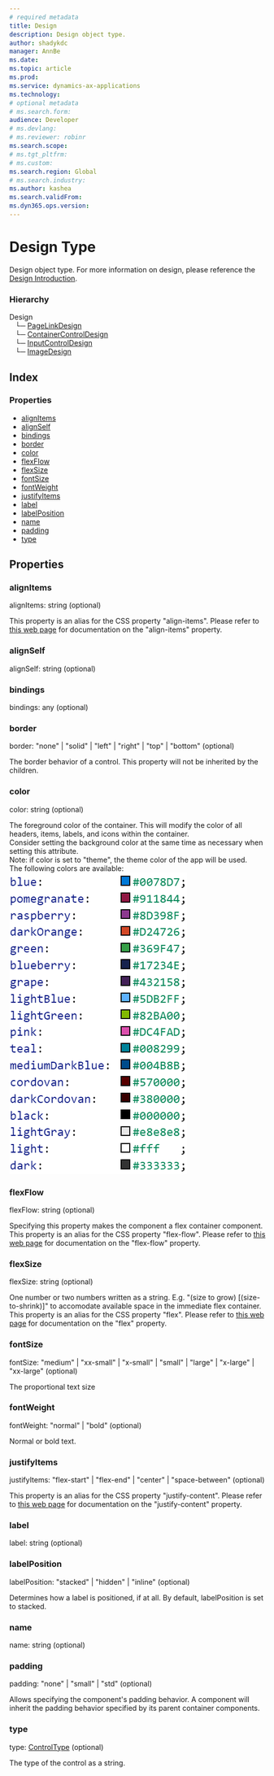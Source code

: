 ```yaml
---
# required metadata
title: Design
description: Design object type.
author: shadykdc
manager: AnnBe
ms.date: 
ms.topic: article
ms.prod: 
ms.service: dynamics-ax-applications
ms.technology: 
# optional metadata
# ms.search.form:
audience: Developer
# ms.devlang: 
# ms.reviewer: robinr
ms.search.scope: 
# ms.tgt_pltfrm: 
# ms.custom:
ms.search.region: Global
# ms.search.industry: 
ms.author: kashea
ms.search.validFrom:
ms.dyn365.ops.version:
---
```


# Design Type
Design object type.
For more information on design, please reference the [Design Introduction](../../scenarios/design-overview.md).

### Hierarchy

Design <br>&nbsp;&nbsp;&nbsp;└─ [PageLinkDesign](view-model-control-pagelink-ipagelink-ipagelinkdesign.md) <br>&nbsp;&nbsp;&nbsp;└─ [ContainerControlDesign](view-model-control-container-icontainercontrol-icontainercontroldesign.md) <br>&nbsp;&nbsp;&nbsp;└─ [InputControlDesign](view-model-control-basecontrol-iinputcontrol-iinputcontroldesign.md) <br>&nbsp;&nbsp;&nbsp;└─ [ImageDesign](view-model-control-image-iimage-iimagedesign.md) <br>

## Index

### Properties

* [alignItems](view-model-ipage-idesign.md#alignitems)
* [alignSelf](view-model-ipage-idesign.md#alignself)
* [bindings](view-model-ipage-idesign.md#bindings)
* [border](view-model-ipage-idesign.md#border)
* [color](view-model-ipage-idesign.md#color)
* [flexFlow](view-model-ipage-idesign.md#flexflow)
* [flexSize](view-model-ipage-idesign.md#flexsize)
* [fontSize](view-model-ipage-idesign.md#fontsize)
* [fontWeight](view-model-ipage-idesign.md#fontweight)
* [justifyItems](view-model-ipage-idesign.md#justifyitems)
* [label](view-model-ipage-idesign.md#label)
* [labelPosition](view-model-ipage-idesign.md#labelposition)
* [name](view-model-ipage-idesign.md#name)
* [padding](view-model-ipage-idesign.md#padding)
* [type](view-model-ipage-idesign.md#type)

## Properties

### alignItems

alignItems: string (optional) 

This property is an alias for the CSS property "align-items".
Please refer to [this web page](https://css-tricks.com/snippets/css/a-guide-to-flexbox) for documentation on the "align-items" property.


### alignSelf

alignSelf: string (optional) 




### bindings

bindings: any (optional) 




### border

border: "none" &#124; "solid" &#124; "left" &#124; "right" &#124; "top" &#124; "bottom" (optional) 

The border behavior of a control. This property will not be inherited by the children.


### color

color: string (optional) 

The foreground color of the container.
This will modify the color of all headers, items, labels, and icons within the container.<br>
Consider setting the background color at the same time as necessary when setting this attribute.<br>
Note: if color is set to "theme", the theme color of the app will be used.<br>
The following colors are available: <br>
![sample image](../../../media/colors.PNG)


### flexFlow

flexFlow: string (optional) 

Specifying this property makes the component a flex container component.
This property is an alias for the CSS property "flex-flow".
Please refer to [this web page](https://css-tricks.com/snippets/css/a-guide-to-flexbox) for documentation on the "flex-flow" property.


### flexSize

flexSize: string (optional) 

One number or two numbers written as a string. E.g. "(size to grow) [(size-to-shrink)]" to accomodate available space in the immediate flex container.
This property is an alias for the CSS property "flex". Please refer to
[this web page](https://css-tricks.com/snippets/css/a-guide-to-flexbox) for documentation on the "flex" property.


### fontSize

fontSize: "medium" &#124; "xx-small" &#124; "x-small" &#124; "small" &#124; "large" &#124; "x-large" &#124; "xx-large" (optional) 

The proportional text size


### fontWeight

fontWeight: "normal" &#124; "bold" (optional) 

Normal or bold text.


### justifyItems

justifyItems: "flex-start" &#124; "flex-end" &#124; "center" &#124; "space-between" (optional) 

This property is an alias for the CSS property "justify-content".
Please refer to [this web page](https://css-tricks.com/snippets/css/a-guide-to-flexbox) for documentation on the "justify-content" property.


### label

label: string (optional) 




### labelPosition

labelPosition: "stacked" &#124; "hidden" &#124; "inline" (optional) 

Determines how a label is positioned, if at all. By default, labelPosition is set to stacked.


### name

name: string (optional) 




### padding

padding: "none" &#124; "small" &#124; "std" (optional) 

Allows specifying the component's padding behavior.
A component will inherit the padding behavior specified by its parent container components.


### type

type: [ControlType](../modules/view-model-control-basecontrol-icontrol.md#controltype) (optional) 

The type of the control as a string.


